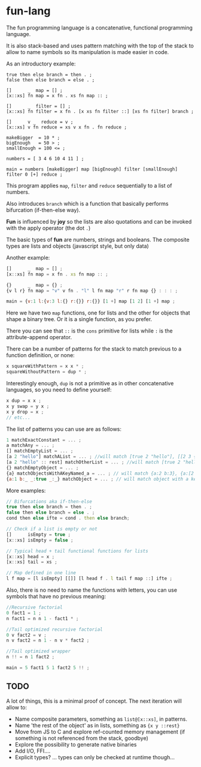 # fun-lang
The fun programming language is a concatenative, functional programming language.

It is also stack-based and uses pattern matching with the top of the stack to allow to name symbols so its manipulation is made easier in code.

As an introductory example:

```
true then else branch = then . ;
false then else branch = else . ;

[]      _  map = [] ;
[x::xs] fn map = x fn . xs fn map :: ;

[]      _  filter = [] ;
[x::xs] fn filter = x fn . [x xs fn filter ::] [xs fn filter] branch ;

[]      v _  reduce = v ;
[x::xs] v fn reduce = xs v x fn . fn reduce ;

makeBigger  = 10 * ;
bigEnough   = 50 > ;
smallEnough = 100 <= ;

numbers = [ 3 4 6 10 4 11 ] ;

main = numbers [makeBigger] map [bigEnough] filter [smallEnough] filter 0 [+] reduce ;
```

This program applies `map`, `filter` and `reduce` sequentially to a list of numbers.

Also introduces `branch` which is a function that basically performs bifurcation (if-then-else way).

__Fun__ is influenced by __joy__ so the lists are also quotations and can be invoked with the apply operator (the dot `.`)

The basic types of __fun__ are numbers, strings and booleans.
The composite types are lists and objects (javascript style, but only data)

Another example:
```js
[]      _  map = [] ;
[x::xs] fn map = x fn . xs fn map :: ;

{}      _  map = {} ;
{v l r} fn map = "v" v fn . "l" l fn map "r" r fn map {} : : : ;

main = {v:1 l:{v:3 l:{} r:{}} r:{}} [1 +] map [1 2] [1 +] map ;
```

Here we have two `map` functions, one for lists and the other for objects that shape a binary tree.
Or it is a single function, as you prefer.

There you can see that `::` is the `cons` primitive for lists while `:` is the attribute-append operator.

There can be a number of patterns for the stack to match previous to a function definition, or none:

```js
x squareWithPattern = x x * ;
squareWithoutPattern = dup * ;
```

Interestingly enough, `dup` is not a primitive as in other concatenative languages, so you need to define yourself:
```js
x dup = x x ;
x y swap = y x ;
x y drop = x ;
// etc...
```

The list of patterns you can use are as follows:
```js
1 matchExactConstant = ... ;
a matchAny = ... ;
[] matchEmptyList = ... ;
[a 2 "hello"] matchAList = ... ; //will match [true 2 "hello"], [[2 3 {}] 2 "hello"], etc...
[a 2 "hello" :: rest] matchOtherList = ... ; //will match [true 2 "hello"], [[2 3 {}] 2 "hello"], [1 2 "hello" 2 3 4] where rest = [2 3 4], etc...
{} matchEmptyObject = ... ;
{a} matchObjectsWithAKeyNamed_a = ... ; // will match {a:2 b:3}, {a:[2 3]}, etc...
{a:1 b:_ _:true _:_} matchObject = ... ; // will match object with a key "a" with value 1, which has a key "b", also any key with a true value, and at least 4 members
```

More examples:
```js
// Bifurcations aka if-then-else
true then else branch = then . ;
false then else branch = else . ;
cond then else ifte = cond . then else branch;

// Check if a list is empty or not
[]      isEmpty = true ;
[x::xs] isEmpty = false ;

// Typical head + tail functional functions for lists
[x::xs] head = x ;
[x::xs] tail = xs ;

// Map defined in one line
l f map = [l isEmpty] [[]] [l head f . l tail f map ::] ifte ;

```

Also, there is no need to name the functions with letters, you can use symbols that have no previous meaning:
```js
//Recursive factorial
0 fact1 = 1 ;
n fact1 = n n 1 - fact1 * ;

//Tail optimized recursive factorial
0 v fact2 = v ;
n v fact2 = n 1 - n v * fact2 ;

//Tail optimized wrapper
n !! = n 1 fact2 ;

main = 5 fact1 5 1 fact2 5 !! ;
```

## TODO
A lot of things, this is a minimal proof of concept.
The next iteration will allow to:
 - Name composite parameters, something as `list@[x::xs]`, in patterns.
 - Name 'the rest of the object' as in lists, something as `{x y ::rest}`
 - Move from JS to C and explore ref-counted memory management (if something is not referenced from the stack, goodbye)
 - Explore the possibility to generate native binaries
 - Add I/O, FFI....
 - Explicit types? ... types can only be checked at runtime though...
 

